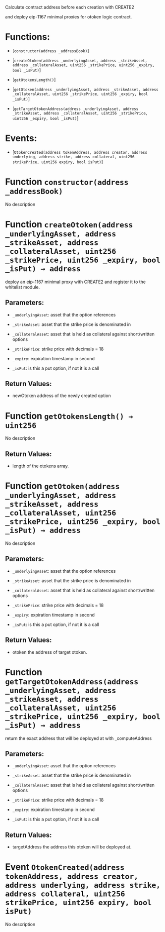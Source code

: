 Calculate contract address before each creation with CREATE2

and deploy eip-1167 minimal proxies for otoken logic contract.

# Functions:

- [`constructor(address _addressBook)`]

- [`createOtoken(address _underlyingAsset, address _strikeAsset, address _collateralAsset, uint256 _strikePrice, uint256 _expiry, bool _isPut)`]

- [`getOtokensLength()`]

- [`getOtoken(address _underlyingAsset, address _strikeAsset, address _collateralAsset, uint256 _strikePrice, uint256 _expiry, bool _isPut)`]

- [`getTargetOtokenAddress(address _underlyingAsset, address _strikeAsset, address _collateralAsset, uint256 _strikePrice, uint256 _expiry, bool _isPut)`]

# Events:

- [`OtokenCreated(address tokenAddress, address creator, address underlying, address strike, address collateral, uint256 strikePrice, uint256 expiry, bool isPut)`]

# Function `constructor(address _addressBook)`

No description

# Function `createOtoken(address _underlyingAsset, address _strikeAsset, address _collateralAsset, uint256 _strikePrice, uint256 _expiry, bool _isPut) → address`

deploy an eip-1167 minimal proxy with CREATE2 and register it to the whitelist module.

## Parameters:

- `_underlyingAsset`: asset that the option references

- `_strikeAsset`: asset that the strike price is denominated in

- `_collateralAsset`: asset that is held as collateral against short/written options

- `_strikePrice`: strike price with decimals = 18

- `_expiry`: expiration timestamp in second

- `_isPut`: is this a put option, if not it is a call

## Return Values:

- newOtoken address of the newly created option

# Function `getOtokensLength() → uint256`

No description

## Return Values:

- length of the otokens array.

# Function `getOtoken(address _underlyingAsset, address _strikeAsset, address _collateralAsset, uint256 _strikePrice, uint256 _expiry, bool _isPut) → address`

No description

## Parameters:

- `_underlyingAsset`: asset that the option references

- `_strikeAsset`: asset that the strike price is denominated in

- `_collateralAsset`: asset that is held as collateral against short/written options

- `_strikePrice`: strike price with decimals = 18

- `_expiry`: expiration timestamp in second

- `_isPut`: is this a put option, if not it is a call

## Return Values:

- otoken the address of target otoken.

# Function `getTargetOtokenAddress(address _underlyingAsset, address _strikeAsset, address _collateralAsset, uint256 _strikePrice, uint256 _expiry, bool _isPut) → address`

return the exact address that will be deployed at with _computeAddress

## Parameters:

- `_underlyingAsset`: asset that the option references

- `_strikeAsset`: asset that the strike price is denominated in

- `_collateralAsset`: asset that is held as collateral against short/written options

- `_strikePrice`: strike price with decimals = 18

- `_expiry`: expiration timestamp in second

- `_isPut`: is this a put option, if not it is a call

## Return Values:

- targetAddress the address this otoken will be deployed at.

# Event `OtokenCreated(address tokenAddress, address creator, address underlying, address strike, address collateral, uint256 strikePrice, uint256 expiry, bool isPut)`

No description
